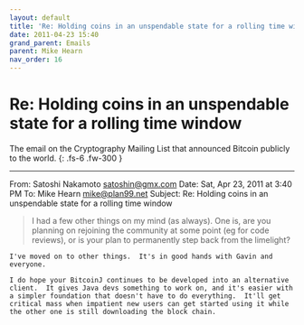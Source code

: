```yaml
---
layout: default
title: 'Re: Holding coins in an unspendable state for a rolling time window'
date: 2011-04-23 15:40
grand_parent: Emails
parent: Mike Hearn
nav_order: 16
---
```


# Re: Holding coins in an unspendable state for a rolling time window

The email on the Cryptography Mailing List that announced Bitcoin publicly to the world.
{: .fs-6 .fw-300 } 

---

From: Satoshi Nakamoto <satoshin@gmx.com>
Date: Sat, Apr 23, 2011 at 3:40 PM
To: Mike Hearn <mike@plan99.net>
Subject: Re: Holding coins in an unspendable state for a rolling time window
 
>I had a few other things on my mind (as always). One is, are you planning on rejoining the community at some point (eg for code reviews), or is your plan to permanently step back from the limelight?

```
I've moved on to other things.  It's in good hands with Gavin and everyone.
 
I do hope your BitcoinJ continues to be developed into an alternative client.  It gives Java devs something to work on, and it's easier with a simpler foundation that doesn't have to do everything.  It'll get critical mass when impatient new users can get started using it while the other one is still downloading the block chain.
```
